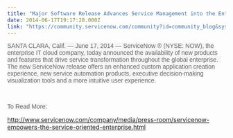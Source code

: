```yaml
---
title: "Major Software Release Advances Service Management into the Enterprise"
date: 2014-06-17T19:17:28.000Z
link: "https://community.servicenow.com/community?id=community_blog&sys_id=301daea5dbd0dbc01dcaf3231f961980"
---
```

<p><span style="color: #666666; font-family: Arial; font-size: 14px; background-color: #f6f6f6;">SANTA CLARA, Calif. — June 17, 2014 — ServiceNow ® (NYSE: NOW), the enterprise IT cloud company, today announced the availability of new products and features that drive service transformation throughout the global enterprise.   The new ServiceNow release offers an enhanced custom application creation experience, new service automation products, executive decision-making visualization tools and a more intuitive user experience.</span></p><p><span style="color: #666666; font-family: Arial; font-size: 14px; background-color: #f6f6f6;"><br/></span></p><p><span style="color: #666666; font-family: Arial; font-size: 14px; background-color: #f6f6f6;">To Read More:<br/></span></p><p><a title="w.servicenow.com/company/media/press-room/servicenow-empowers-the-service-oriented-enterprise.html" href="http://www.servicenow.com/company/media/press-room/servicenow-empowers-the-service-oriented-enterprise.html">http://www.servicenow.com/company/media/press-room/servicenow-empowers-the-service-oriented-enterprise.html</a></p>